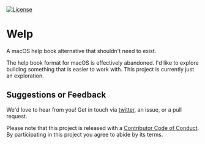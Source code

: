[![License][license badge]][license]

# Welp
A macOS help book alternative that shouldn't need to exist.

The help book format for macOS is effectively abandoned. I'd like to explore building something that is easier to work with. This project is currently just an exploration.

## Suggestions or Feedback

We'd love to hear from you! Get in touch via [twitter](https://twitter.com/chimehq), an issue, or a pull request.

Please note that this project is released with a [Contributor Code of Conduct](CODE_OF_CONDUCT.md). By participating in this project you agree to abide by its terms.

[license]: https://opensource.org/licenses/BSD-3-Clause
[license badge]: https://img.shields.io/github/license/ChimeHQ/Welp
